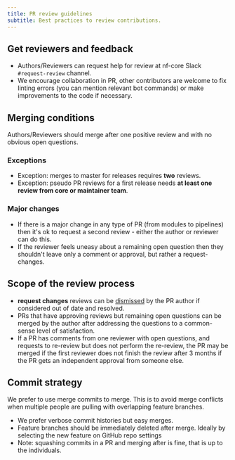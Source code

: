 ```yaml
---
title: PR review guidelines
subtitle: Best practices to review contributions.
---
```


## Get reviewers and feedback

- Authors/Reviewers can request help for review at nf-core Slack `#request-review` channel.
- We encourage collaboration in PR, other contributors are welcome to fix linting errors (you can mention relevant bot commands) or make improvements to the code if necessary.

## Merging conditions

Authors/Reviewers should merge after one positive review and with no obvious open questions.

### Exceptions

- Exception: merges to master for releases requires **two** reviews.
- Exception: pseudo PR reviews for a first release needs **at least one review from core or maintainer team**.

### Major changes

- If there is a major change in any type of PR (from modules to pipelines) then it's ok to request a second review - either the author or reviewer can do this.
- If the reviewer feels uneasy about a remaining open question then they shouldn't leave only a comment or approval, but rather a request-changes.

## Scope of the review process

- **request changes** reviews can be [dismissed](https://docs.github.com/en/pull-requests/collaborating-with-pull-requests/reviewing-changes-in-pull-requests/dismissing-a-pull-request-review) by the PR author if considered out of date and resolved.
- PRs that have approving reviews but remaining open questions can be merged by the author after addressing the questions to a common-sense level of satisfaction.
- If a PR has comments from one reviewer with open questions, and requests to re-review but does not perform the re-review, the PR may be merged if the first reviewer does not finish the review after 3 months if the PR gets an independent approval from someone else.

## Commit strategy

We prefer to use merge commits to merge. This is to avoid merge conflicts when multiple people are pulling with overlapping feature branches.

- We prefer verbose commit histories but easy merges.
- Feature branches should be immediately deleted after merge. Ideally by selecting the new feature on GitHub repo settings
- Note: squashing commits in a PR and merging after is fine, that is up to the individuals.
